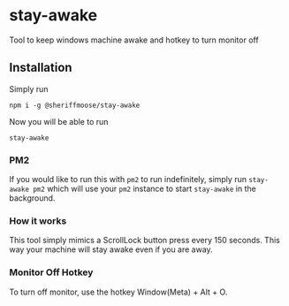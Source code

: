 # stay-awake
Tool to keep windows machine awake and hotkey to turn monitor off


## Installation
Simply run
```
npm i -g @sheriffmoose/stay-awake
```

Now you will be able to run
```
stay-awake
```

### PM2
If you would like to run this with `pm2` to run indefinitely, simply run `stay-awake pm2` which will use your `pm2` instance to start `stay-awake` in the background.


### How it works
This tool simply mimics a ScrollLock button press every 150 seconds. This way your machine will stay awake even if you are away.

### Monitor Off Hotkey
To turn off monitor, use the hotkey Window(Meta) + Alt + O.
